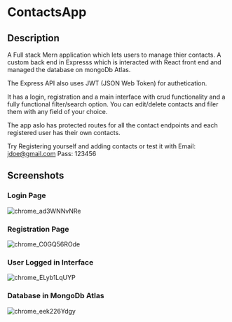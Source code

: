 # ContactsApp

## Description
A Full stack Mern application which lets users to manage thier contacts.  A custom back end in Expresss which is interacted with React front end and managed the database on mongoDb Atlas.

The Express API also uses JWT (JSON Web Token) for authetication. 

It has a login, registration and a main interface with crud functionality and a fully functional filter/search option. You can edit/delete contacts and filer them with any field of your choice.

The app aslo has protected routes for all the contact endpoints and each registered user has their own contacts. 

Try Registering yourself and adding contacts or test it with Email: jdoe@gmail.com Pass: 123456

## Screenshots

### Login Page

![chrome_ad3WNNvNRe](https://user-images.githubusercontent.com/59581142/231771371-b116213b-370a-456b-9e10-ea30fa4b30ef.png)


### Registration Page
![chrome_C0GQ56ROde](https://user-images.githubusercontent.com/59581142/231771446-792fd5fb-53b7-4e3c-b85f-3554e3e35b0c.png)


### User Logged in Interface
![chrome_ELyb1LqUYP](https://user-images.githubusercontent.com/59581142/231771593-a3b1d868-a8b3-4245-8ed2-187205b14880.png)


### Database in MongoDb Atlas

![chrome_eek226Ydgy](https://user-images.githubusercontent.com/59581142/231771819-aeb5d3dd-4350-42ec-9863-eb6b9c46c40c.png)
